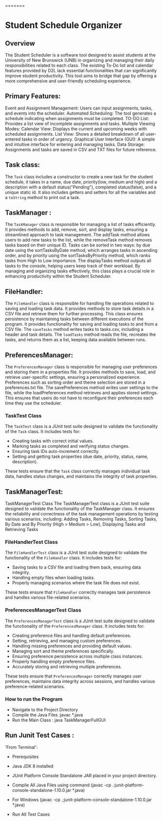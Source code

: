 
=======
# Student Schedule Organizer


## Overview

The Student Scheduler is a software tool designed to assist students at the University of New Brunswick (UNB) in organizing and managing their daily responsibilities related to each class. The existing To-Do list and calendar features provided by D2L lack essential functionalities that can significantly improve student productivity. This tool aims to bridge that gap by offering a more comprehensive and user-friendly scheduling experience.

## Primary Features:

Event and Assignment Management: Users can input assignments, tasks, and events into the scheduler.
Automated Scheduling: The tool generates a schedule indicating when assignments must be completed.
TO-DO List: Provides a list view of incomplete assignments and tasks.
Multiple Viewing Modes:
Calendar View: Displays the current and upcoming weeks with scheduled assignments.
List View: Shows a detailed breakdown of all user-entered tasks in order of urgency.
Graphical User Interface (GUI): A simple and intuitive interface for entering and managing tasks.
Data Storage: Assignments and tasks are saved in CSV and TXT files for future reference.

## Task class:
The `Task` class includes a constructor to create a new task for the student schedule, it takes in a name, due date, priority(low, medium and high) and a description with a default status("Pending"), completed status(false), and a unique static id. It also includes getters and setters for all the variables and a `toString` method to print out a task.

## TaskManager :
The `TaskManager` class is responsible for managing a list of tasks efficiently. It provides methods to add, remove, sort, and display tasks, ensuring a streamlined approach to task management. The addTask method allows users to add new tasks to the list, while the removeTask method removes tasks based on their unique ID. Tasks can be sorted in two ways: by due date using the sortTasksByDate method, which arranges tasks in ascending order, and by priority using the sortTasksByPriority method, which ranks tasks from High to Low importance. The displayTasks method outputs all tasks to the console, helping users keep track of their workload. By managing and organizing tasks effectively, this class plays a crucial role in enhancing productivity within the Student Scheduler.


## FileHandler:
The `FileHandler` class is responsible for handling file operations related to saving and loading task data. It provides methods to store task details in a CSV file and retrieve them for further processing. This class ensures persistence by maintaining tasks between different executions of the program. It provides functionality for saving and loading tasks to and from a CSV file. The `saveTasks` method writes tasks to tasks.csv, including a header and task details. The `loadTasks` method reads the file, recreates the tasks, and returns them as a list, keeping data available between runs.


## PreferencesManager:

The `PreferencesManager` class is responsible for managing user preferences and storing them in a properties file. It provides methods to save, load, and retrieve user-specific settings, ensuring a personalized experience. Preferences such as sorting order and theme selection are stored in a preferences.txt file. The savePreferences method writes user settings to the file, while the loadPreferences method retrieves and applies stored settings. This ensures that users do not have to reconfigure their preferences each time they use the scheduler.

### TaskTest Class

The `TaskTest` class is a JUnit test suite designed to validate the functionality of the `Task` class. It includes tests for:

- Creating tasks with correct initial values.
- Marking tasks as completed and verifying status changes.
- Ensuring task IDs auto-increment correctly.
- Setting and getting task properties (due date, priority, status, name, description).

These tests ensure that the `Task` class correctly manages individual task data, handles status changes, and maintains the integrity of task properties.

## TaskManagerTest:
TaskManagerTest Class
The TaskManagerTest class is a JUnit test suite designed to validate the functionality of the TaskManager class. It ensures the reliability and correctness of the task management operations by testing various scenarios, including:
Adding Tasks, 
Removing Tasks, 
Sorting Tasks, 
  By Date and
  By Priority (High > Medium > Low),
Displaying Tasks and
Retrieving Tasks

### FileHandlerTest Class

The `FileHandlerTest` class is a JUnit test suite designed to validate the functionality of the `FileHandler` class. It includes tests for:

- Saving tasks to a CSV file and loading them back, ensuring data integrity.
- Handling empty files when loading tasks.
- Properly managing scenarios where the task file does not exist.

These tests ensure that `FileHandler` correctly manages task persistence and handles various file-related scenarios.

### PreferencesManagerTest Class

The `PreferencesManagerTest` class is a JUnit test suite designed to validate the functionality of the `PreferencesManager` class. It includes tests for:

- Creating preference files and handling default preferences.
- Setting, retrieving, and managing custom preferences.
- Handling missing preferences and providing default values.
- Managing sort and theme preferences specifically.
- Ensuring preference persistence across multiple class instances.
- Properly handling empty preference files.
- Accurately storing and retrieving multiple preferences.

These tests ensure that `PreferencesManager` correctly manages user preferences, maintains data integrity across sessions, and handles various preference-related scenarios.


### How to run the Program
- Navigate to the Project Directory
- Compile the Java Files :javac *.java
- Run the Main Class : java TaskManagerFullGUI

## Run Junit Test Cases :
'From Terminal': 
- Prerequisites

- Java JDK 8  installed
- JUnit Platform Console Standalone JAR placed in your project directory.
- Compile All Java Files using command (javac -cp .:junit-platform-console-standalone-1.10.0.jar *.java)
- For Windows (javac -cp .;junit-platform-console-standalone-1.10.0.jar *.java)
- Run All Test Cases
    


